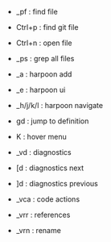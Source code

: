- _pf       : find file
- Ctrl+p    : find git file
- Ctrl+n    : open file
- _ps       : grep all files

- _a        : harpoon add
- _e        : harpoon ui
- _h/j/k/l  : harpoon navigate
 
- gd        : jump to definition
- K         : hover menu
- _vd       : diagnostics
- [d        : diagnostics next
- ]d        : diagnostics previous
- _vca      : code actions
- _vrr      : references
- _vrn      : rename
